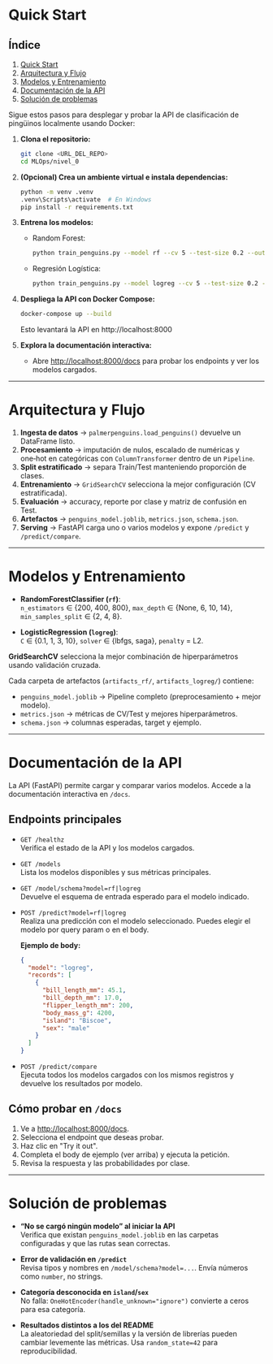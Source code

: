 
# Quick Start

## Índice
1. [Quick Start](#quick-start)
2. [Arquitectura y Flujo](#arquitectura-y-flujo)
3. [Modelos y Entrenamiento](#modelos-y-entrenamiento)
4. [Documentación de la API](#documentación-de-la-api)
5. [Solución de problemas](#solución-de-problemas)

Sigue estos pasos para desplegar y probar la API de clasificación de pingüinos localmente usando Docker:

1. **Clona el repositorio:**
   ```bash
   git clone <URL_DEL_REPO>
   cd MLOps/nivel_0
   ```

2. **(Opcional) Crea un ambiente virtual e instala dependencias:**
   ```bash
   python -m venv .venv
   .venv\Scripts\activate  # En Windows
   pip install -r requirements.txt
   ```

3. **Entrena los modelos:**
   
   - Random Forest:
     ```bash
     python train_penguins.py --model rf --cv 5 --test-size 0.2 --outdir artifacts_rf
     ```
   - Regresión Logística:
     ```bash
     python train_penguins.py --model logreg --cv 5 --test-size 0.2 --outdir artifacts_logreg
     ```

4. **Despliega la API con Docker Compose:**
   ```bash
   docker-compose up --build
   ```
   Esto levantará la API en http://localhost:8000

5. **Explora la documentación interactiva:**
   - Abre [http://localhost:8000/docs](http://localhost:8000/docs) para probar los endpoints y ver los modelos cargados.

---

# Arquitectura y Flujo

1. **Ingesta de datos** → `palmerpenguins.load_penguins()` devuelve un DataFrame listo.
2. **Procesamiento** → imputación de nulos, escalado de numéricas y one‑hot en categóricas con `ColumnTransformer` dentro de un `Pipeline`.
3. **Split estratificado** → separa Train/Test manteniendo proporción de clases.
4. **Entrenamiento** → `GridSearchCV` selecciona la mejor configuración (CV estratificada).
5. **Evaluación** → accuracy, reporte por clase y matriz de confusión en Test.
6. **Artefactos** → `penguins_model.joblib`, `metrics.json`, `schema.json`.
7. **Serving** → FastAPI carga uno o varios modelos y expone `/predict` y `/predict/compare`.

---

# Modelos y Entrenamiento

- **RandomForestClassifier (`rf`)**:  
  `n_estimators` ∈ {200, 400, 800}, `max_depth` ∈ {None, 6, 10, 14}, `min_samples_split` ∈ {2, 4, 8}.

- **LogisticRegression (`logreg`)**:  
  `C` ∈ {0.1, 1, 3, 10}, `solver` ∈ {lbfgs, saga}, `penalty` = L2.

**GridSearchCV** selecciona la mejor combinación de hiperparámetros usando validación cruzada.

Cada carpeta de artefactos (`artifacts_rf/`, `artifacts_logreg/`) contiene:
- `penguins_model.joblib` → Pipeline completo (preprocesamiento + mejor modelo).
- `metrics.json` → métricas de CV/Test y mejores hiperparámetros.
- `schema.json` → columnas esperadas, target y ejemplo.

---

# Documentación de la API

La API (FastAPI) permite cargar y comparar varios modelos. Accede a la documentación interactiva en `/docs`.

## Endpoints principales

- `GET /healthz`  
  Verifica el estado de la API y los modelos cargados.

- `GET /models`  
  Lista los modelos disponibles y sus métricas principales.

- `GET /model/schema?model=rf|logreg`  
  Devuelve el esquema de entrada esperado para el modelo indicado.

- `POST /predict?model=rf|logreg`  
  Realiza una predicción con el modelo seleccionado. Puedes elegir el modelo por query param o en el body.
  
  **Ejemplo de body:**
  ```json
  {
    "model": "logreg",
    "records": [
      {
        "bill_length_mm": 45.1,
        "bill_depth_mm": 17.0,
        "flipper_length_mm": 200,
        "body_mass_g": 4200,
        "island": "Biscoe",
        "sex": "male"
      }
    ]
  }
  ```

- `POST /predict/compare`  
  Ejecuta todos los modelos cargados con los mismos registros y devuelve los resultados por modelo.

## Cómo probar en `/docs`

1. Ve a [http://localhost:8000/docs](http://localhost:8000/docs).
2. Selecciona el endpoint que deseas probar.
3. Haz clic en "Try it out".
4. Completa el body de ejemplo (ver arriba) y ejecuta la petición.
5. Revisa la respuesta y las probabilidades por clase.

---

# Solución de problemas

- **“No se cargó ningún modelo” al iniciar la API**  
  Verifica que existan `penguins_model.joblib` en las carpetas configuradas y que las rutas sean correctas.

- **Error de validación en `/predict`**  
  Revisa tipos y nombres en `/model/schema?model=...`. Envía números como `number`, no strings.

- **Categoría desconocida en `island`/`sex`**  
  No falla: `OneHotEncoder(handle_unknown="ignore")` convierte a ceros para esa categoría.

- **Resultados distintos a los del README**  
  La aleatoriedad del split/semillas y la versión de librerías pueden cambiar levemente las métricas. Usa `random_state=42` para reproducibilidad.
